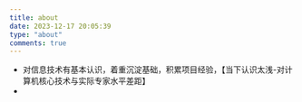```yaml
---
title: about
date: 2023-12-17 20:05:39
type: "about"
comments: true
---
```


- 对信息技术有基本认识，着重沉淀基础，积累项目经验，【当下认识太浅-对计算机核心技术与实际专家水平差距】
- 
